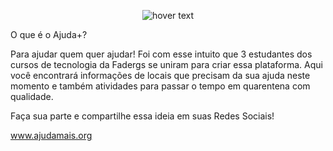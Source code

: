 <p align="center">
  <img src="https://ajudamais.org/assets/img/mascara.jpg" title="hover text">
</p>


O que é o Ajuda+?

Para ajudar quem quer ajudar! Foi com esse intuito que 3 estudantes dos cursos de tecnologia da Fadergs se uniram para criar essa plataforma. Aqui você encontrará informações de locais que precisam da sua ajuda neste momento e também atividades para passar o tempo em quarentena com qualidade.


Faça sua parte e compartilhe essa ideia em suas Redes Sociais!


www.ajudamais.org
